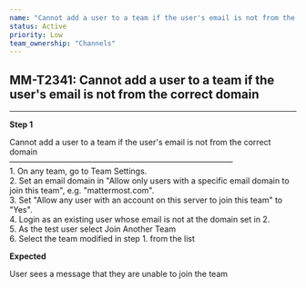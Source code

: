 ```yaml
---
name: "Cannot add a user to a team if the user's email is not from the correct domain"
status: Active
priority: Low
team_ownership: "Channels"
---
```


## MM-T2341: Cannot add a user to a team if the user's email is not from the correct domain

---

**Step 1**

Cannot add a user to a team if the user's email is not from the correct domain\
————————————————————————————\
1\. On any team, go to Team Settings.\
2\. Set an email domain in "Allow only users with a specific email domain to join this team", e.g. "mattermost.com".\
3\. Set "Allow any user with an account on this server to join this team" to "Yes".\
4\. Login as an existing user whose email is not at the domain set in 2.\
5\. As the test user select Join Another Team\
6\. Select the team modified in step 1. from the list

**Expected**

User sees a message that they are unable to join the team
